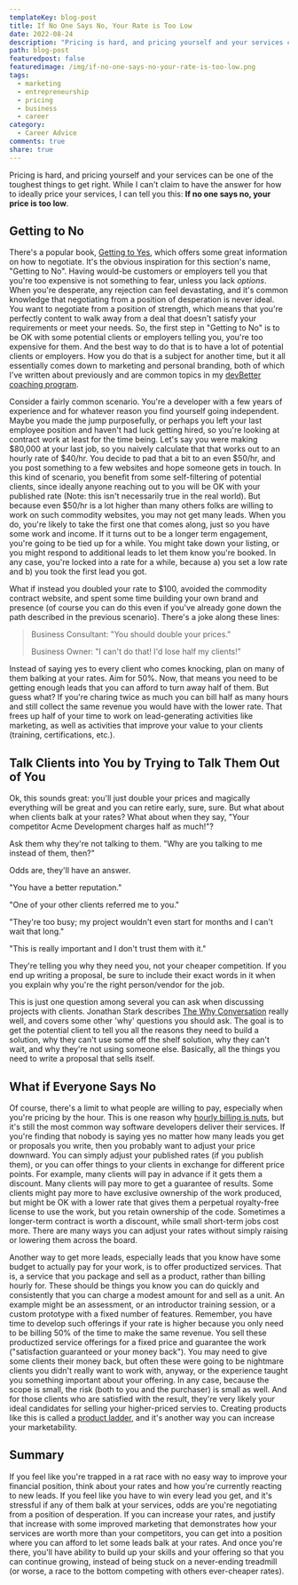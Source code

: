 ```yaml
---
templateKey: blog-post
title: If No One Says No, Your Rate is Too Low
date: 2022-08-24
description: "Pricing is hard, and pricing yourself and your services can be one of the toughest things to get right. While I can't claim to have the answer for how to ideally price your services, I can tell you this: If no one says no, your price is too low."
path: blog-post
featuredpost: false
featuredimage: /img/if-no-one-says-no-your-rate-is-too-low.png
tags:
  - marketing
  - entrepreneurship
  - pricing
  - business
  - career
category:
  - Career Advice
comments: true
share: true
---
```


Pricing is hard, and pricing yourself and your services can be one of the toughest things to get right. While I can't claim to have the answer for how to ideally price your services, I can tell you this: **If no one says no, your price is too low**.

## Getting to No

There's a popular book, [Getting to Yes](https://amzn.to/3PIow5z), which offers some great information on how to negotiate. It's the obvious inspiration for this section's name, "Getting to No". Having would-be customers or employers tell you that you're too expensive is not something to fear, unless you lack *options*. When you're desperate, any rejection can feel devastating, and it's common knowledge that negotiating from a position of desperation is never ideal. You want to negotiate from a position of strength, which means that you're perfectly content to walk away from a deal that doesn't satisfy your requirements or meet your needs. So, the first step in "Getting to No" is to be OK with some potential clients or employers telling you, you're too expensive for them. And the best way to do that is to have a lot of potential clients or employers. How you do that is a subject for another time, but it all essentially comes down to marketing and personal branding, both of which I've written about previously and are common topics in my [devBetter coaching program](https://devbetter.com/).

Consider a fairly common scenario. You're a developer with a few years of experience and for whatever reason you find yourself going independent. Maybe you made the jump purposefully, or perhaps you left your last employee position and haven't had luck getting hired, so you're looking at contract work at least for the time being. Let's say you were making $80,000 at your last job, so you naively calculate that that works out to an hourly rate of $40/hr. You decide to pad that a bit to an even $50/hr, and you post something to a few websites and hope someone gets in touch. In this kind of scenario, you benefit from some self-filtering of potential clients, since ideally anyone reaching out to you will be OK with your published rate (Note: this isn't necessarily true in the real world). But because even $50/hr is a lot higher than many others folks are willing to work on such commodity websites, you may not get many leads. When you do, you're likely to take the first one that comes along, just so you have some work and income. If it turns out to be a longer term engagement, you're going to be tied up for a while. You might take down your listing, or you might respond to additional leads to let them know you're booked. In any case, you're locked into a rate for a while, because a) you set a low rate and b) you took the first lead you got.

What if instead you doubled your rate to $100, avoided the commodity contract website, and spent some time building your own brand and presence (of course you can do this even if you've already gone down the path described in the previous scenario). There's a joke along these lines:

> Business Consultant: "You should double your prices."
>
> Business Owner: "I can't do that! I'd lose half my clients!"

Instead of saying yes to every client who comes knocking, plan on many of them balking at your rates. Aim for 50%. Now, that means you need to be getting enough leads that you can afford to turn away half of them. But guess what? If you're charing twice as much you can bill half as many hours and still collect the same revenue you would have with the lower rate. That frees up half of your time to work on lead-generating activities like marketing, as well as activities that improve your value to your clients (training, certifications, etc.).

## Talk Clients into You by Trying to Talk Them Out of You

Ok, this sounds great: you'll just double your prices and magically everything will be great and you can retire early, sure, sure. But what about when clients balk at your rates? What about when they say, "Your competitor Acme Development charges half as much!"?

Ask them why they're not talking to them. "Why are you talking to me instead of them, then?"

Odds are, they'll have an answer.

"You have a better reputation."

"One of your other clients referred me to you."

"They're too busy; my project wouldn't even start for months and I can't wait that long."

"This is really important and I don't trust them with it."

They're telling you why they need you, not your cheaper competition. If you end up writing a proposal, be sure to include their exact words in it when you explain why you're the right person/vendor for the job.

This is just one question among several you can ask when discussing projects with clients. Jonathan Stark describes [The Why Conversation](https://jonathanstark.com/daily/20160810-the-why-conversation) really well, and covers some other 'why' questions you should ask. The goal is to get the potential client to tell you all the reasons they need to build a solution, why they can't use some off the shelf solution, why they can't wait, and why they're not using someone else. Basically, all the things you need to write a proposal that sells itself.

## What if Everyone Says No

Of course, there's a limit to what people are willing to pay, especially when you're pricing by the hour. This is one reason why [hourly billing is nuts](https://jonathanstark.com/hbin), but it's still the most common way software developers deliver their services. If you're finding that nobody is saying yes no matter how many leads you get or proposals you write, then you probably want to adjust your price downward. You can simply adjust your published rates (if you publish them), or you can offer things to your clients in exchange for different price points. For example, many clients will pay in advance if it gets them a discount. Many clients will pay more to get a guarantee of results. Some clients might pay more to have exclusive ownership of the work produced, but might be OK with a lower rate that gives them a perpetual royalty-free license to use the work, but you retain ownership of the code. Sometimes a longer-term contract is worth a discount, while small short-term jobs cost more. There are many ways you can adjust your rates without simply raising or lowering them across the board.

Another way to get more leads, especially leads that you know have some budget to actually pay for your work, is to offer productized services. That is, a service that you package and sell as a product, rather than billing hourly for. These should be things you know you can do quickly and consistently that you can charge a modest amount for and sell as a unit. An example might be an assessment, or an introductor training session, or a custom prototype with a fixed number of features. Remember, you have time to develop such offerings if your rate is higher because you only need to be billing 50% of the time to make the same revenue. You sell these productized service offerings for a fixed price and guarantee the work ("satisfaction guaranteed or your money back"). You may need to give some clients their money back, but often these were going to be nightmare clients you didn't really want to work with, anyway, or the experience taught you something important about your offering. In any case, because the scope is small, the risk (both to you and the purchaser) is small as well. And for those clients who are satisfied with the result, they're very likely your ideal candidates for selling your higher-priced servies to. Creating products like this is called a [product ladder](https://medium.com/solopreneur-handbook/how-a-product-ladder-makes-it-easier-for-customers-to-buy-and-keeps-them-coming-back-for-more-5e1725377c9d), and it's another way you can increase your marketability.

## Summary

If you feel like you're trapped in a rat race with no easy way to improve your financial position, think about your rates and how you're currently reacting to new leads. If you feel like you have to win every lead you get, and it's stressful if any of them balk at your services, odds are you're negotiating from a position of desperation. If you can increase your rates, and justify that increase with some improved marketing that demonstrates how your services are worth more than your competitors, you can get into a position where you can afford to let some leads balk at your rates. And once you're there, you'll have ability to build up your skills and your offering so that you can continue growing, instead of being stuck on a never-ending treadmill (or worse, a race to the bottom competing with others ever-cheaper rates).
